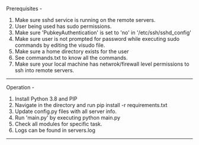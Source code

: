 Prerequisites - 

1) Make sure sshd service is running on the remote servers.
2) User being used has sudo permissions.
3) Make sure 'PubkeyAuthentication' is set to 'no' in '/etc/ssh/sshd_config'
4) Make sure user is not prompted for password while executing sudo commands by editing the visudo file.
5) Make sure a home directory exists for the user 
6) See commands.txt to know all the commands.
7) Make sure your local machine has netwrok/firewall level permissions to ssh into remote servers.

---------------------------------------------------------------------------------------------------------------

Operation -

1) Install Python 3.8 and PIP
2) Navigate in the directory and run pip install -r requirements.txt
3) Update config.py files with all server info.
4) Run 'main.py' by executing python main.py
5) Check all modules for specific task.
6) Logs can be found in servers.log

---------------------------------------------------------------------------------------------------------------